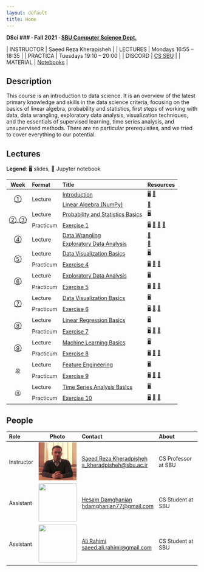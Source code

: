 ```yaml
---
layout: default
title: Home
---
```


**DSci \#\#\# · Fall 2021 · [SBU Computer Science Dept.](http://cs.sbu.ac.ir/)**

| INSTRUCTOR  | Saeed Reza Kherapisheh |
| LECTURES    | Mondays 16:55 – 18:35 |
| PRACTICA    | Tuesdays 19:10 – 20:00 |
| DISCORD     | [CS SBU](https://discord.gg/zXnE7kUn86) |
| MATERIAL    | [Notebooks](https://github.com/Sk7w4tch3r/CS-SBU-DataScience) |

## Description
This course is an introduction to data science. It is an overview of the latest primary knowledge and skills in the data science criteria, focusing on the basics of linear algebra, probability and statistics, first steps of working with data, data wrangling, exploratory data analysis, visualization techniques, and the essentials of supervised learning, time series analysis, and unsupervised methods. There are no particular prerequisites, and we tried to cover everything to our potential.


## Lectures

**Legend**: 🖥 slides, 📓 Jupyter notebook

<!-- =============================== HEADER ================================ -->
<table>
  <thead>
    <tr>
      <th>Week</th>
      <th align="left">Format</th>
      <th align="left">Title</th>
      <th align="left">Resources</th>
    </tr>
  </thead>
  <tbody>
<!-- =============================== WEEK 1 ================================ -->
    <tr>
      <td rowspan="2" align="center"><a href="en/week01/01">①</a></td>
      <td rowspan="2">Lecture</td>
      <td><a href="chapters/chapter1/01-1">Introduction</a></td>
      <td rowspan="1">
        <a href="slides/1_Introduction_1.pdf">🖥</a>
        <a href="Notebooks/week1_Introduction_to_Data_Science.ipynb">📓</a>
      </td>
    </tr>
    <tr>
      <td><a href="chapters/chapter1/01-2">Linear Algebra (NumPy)</a></td>
      <td rowspan="1">
        <a href="Notebooks/week1_2_Linear_Algebra_NumPy.ipynb">📓</a>
      </td>
    </tr>
<!-- =============================== WEEK 2, 3 ================================ -->
    <tr>
      <td rowspan="2" align="center"><a href="chapters/chapter2/02">②, ③</a></td>
      <td rowspan="1">Lecture</td>
      <td><a href="chapters/chapter2/02-1">Probability and Statistics Basics</a></td>
      <td>
        <a href="https://drive.google.com/open?id=1w2jV_BT2hWzfOKBR02x_rB4-dfVUI6SR">🖥️</a>
      </td>
    </tr>
    <tr>
      <td rowspan="1">Practicum</td>
      <td><a href="en/week02/02-3">Exercise 1</a></td>
      <td>
        <a href="https://github.com/Atcold/pytorch-Deep-Learning/blob/master/slides/01%20-%20Spiral%20classification.pdf">🖥</a>
        <a href="https://github.com/Atcold/pytorch-Deep-Learning/blob/master/04-spiral_classification.ipynb">📓</a>
        <a href="https://github.com/Atcold/pytorch-Deep-Learning/blob/master/05-regression.ipynb">📓</a>
        <a href="https://www.youtube.com/watch?v=WAn6lip5oWk">🎥</a>
      </td>
    </tr>
<!-- =============================== WEEK 4 ================================ -->
    <tr>
      <td rowspan="2" align="center"><a href="chapters/chapter4/04">④</a></td>
      <td rowspan="2">Lecture</td>
      <td><a href="chapters/chapter4/04-1">Data Wrangling</a></td>
      <td rowspan="1">
        <a href="Notebooks/week4_1_Data_Wrangling.ipynb">📓</a>
      </td>
    </tr>
    <tr>
      <td><a href="chapters/chapter4/04-2">Exploratory Data Analysis</a></td>
      <td rowspan="1">
        <a href="Notebooks/week4_2_Explorary_Data_Analysis.ipynb">📓</a>
      </td>
    </tr>
<!-- =============================== WEEK 5 ================================ -->
    <tr>
      <td rowspan="2" align="center"><a href="en/week05/05">⑤</a></td>
      <td rowspan="1">Lecture</td>
      <td><a href="en/week04/05-1">Data Visualization Basics</a></td>
      <td>
        <a href="https://drive.google.com/open?id=1w2jV_BT2hWzfOKBR02x_rB4-dfVUI6SR">🖥️</a>
      </td>
    </tr>
    <tr>
      <td rowspan="1">Practicum</td>
      <td><a href="en/week02/02-3">Exercise 4</a></td>
      <td>
        <a href="https://github.com/Atcold/pytorch-Deep-Learning/blob/master/slides/01%20-%20Spiral%20classification.pdf">🖥</a>
        <a href="https://github.com/Atcold/pytorch-Deep-Learning/blob/master/04-spiral_classification.ipynb">📓</a>
        <a href="https://github.com/Atcold/pytorch-Deep-Learning/blob/master/05-regression.ipynb">📓</a>
      </td>
    </tr>
<!-- =============================== WEEK 6 ================================ -->
    <tr>
      <td rowspan="2" align="center"><a href="en/week06/06">⑥</a></td>
      <td rowspan="1">Lecture</td>
      <td><a href="en/week02/02-1">Exploratory Data Analysis</a></td>
      <td>
        <a href="https://drive.google.com/open?id=1w2jV_BT2hWzfOKBR02x_rB4-dfVUI6SR">🖥️</a>
      </td>
    </tr>
    <tr>
      <td rowspan="1">Practicum</td>
      <td><a href="en/week02/02-3">Exercise 5</a></td>
      <td>
        <a href="https://github.com/Atcold/pytorch-Deep-Learning/blob/master/slides/01%20-%20Spiral%20classification.pdf">🖥</a>
        <a href="https://github.com/Atcold/pytorch-Deep-Learning/blob/master/04-spiral_classification.ipynb">📓</a>
        <a href="https://github.com/Atcold/pytorch-Deep-Learning/blob/master/05-regression.ipynb">📓</a>
      </td>
    </tr>
    </tr>
<!-- =============================== WEEK 7 ================================ -->
    <tr>
      <td rowspan="2" align="center"><a href="en/week07/07">⑦</a></td>
      <td rowspan="1">Lecture</td>
      <td><a href="en/week02/02-1">Data Visualization Basics</a></td>
      <td>
        <a href="https://drive.google.com/open?id=1w2jV_BT2hWzfOKBR02x_rB4-dfVUI6SR">🖥️</a>
      </td>
    </tr>
    <tr>
      <td rowspan="1">Practicum</td>
      <td><a href="en/week02/02-3">Exercise 6</a></td>
      <td>
        <a href="https://github.com/Atcold/pytorch-Deep-Learning/blob/master/slides/01%20-%20Spiral%20classification.pdf">🖥</a>
        <a href="https://github.com/Atcold/pytorch-Deep-Learning/blob/master/04-spiral_classification.ipynb">📓</a>
        <a href="https://github.com/Atcold/pytorch-Deep-Learning/blob/master/05-regression.ipynb">📓</a>
      </td>
    </tr>
<!-- =============================== WEEK 8 ================================ -->
    <tr>
      <td rowspan="2" align="center"><a href="en/week08/08">⑧</a></td>
      <td rowspan="1">Lecture</td>
      <td><a href="en/week02/02-1">Linear Regression Basics</a></td>
      <td>
        <a href="https://drive.google.com/open?id=1w2jV_BT2hWzfOKBR02x_rB4-dfVUI6SR">🖥️</a>
      </td>
    </tr>
    <tr>
      <td rowspan="1">Practicum</td>
      <td><a href="en/week02/02-3">Exercise 7</a></td>
      <td>
        <a href="https://github.com/Atcold/pytorch-Deep-Learning/blob/master/slides/01%20-%20Spiral%20classification.pdf">🖥</a>
        <a href="https://github.com/Atcold/pytorch-Deep-Learning/blob/master/04-spiral_classification.ipynb">📓</a>
        <a href="https://github.com/Atcold/pytorch-Deep-Learning/blob/master/05-regression.ipynb">📓</a>
      </td>
    </tr>
<!-- =============================== WEEK 9 ================================ -->
    <tr>
      <td rowspan="2" align="center"><a href="en/week09/09">⑨</a></td>
      <td rowspan="1">Lecture</td>
      <td><a href="en/week02/02-1">Machine Learning Basics</a></td>
      <td>
        <a href="https://drive.google.com/open?id=1w2jV_BT2hWzfOKBR02x_rB4-dfVUI6SR">🖥️</a>
      </td>
    </tr>
    <tr>
      <td rowspan="1">Practicum</td>
      <td><a href="en/week02/02-3">Exercise 8</a></td>
      <td>
        <a href="https://github.com/Atcold/pytorch-Deep-Learning/blob/master/slides/01%20-%20Spiral%20classification.pdf">🖥</a>
        <a href="https://github.com/Atcold/pytorch-Deep-Learning/blob/master/04-spiral_classification.ipynb">📓</a>
        <a href="https://github.com/Atcold/pytorch-Deep-Learning/blob/master/05-regression.ipynb">📓</a>
      </td>
    </tr>
<!-- =============================== WEEK 10 =============================== -->
    <tr>
      <td rowspan="2" align="center"><a href="en/week10/10">⑩</a></td>
      <td rowspan="1">Lecture</td>
      <td><a href="en/week02/02-1">Feature Engineering</a></td>
      <td>
        <a href="https://drive.google.com/open?id=1w2jV_BT2hWzfOKBR02x_rB4-dfVUI6SR">🖥️</a>
      </td>
    </tr>
    <tr>
      <td rowspan="1">Practicum</td>
      <td><a href="en/week02/02-3">Exercise 9</a></td>
      <td>
        <a href="https://github.com/Atcold/pytorch-Deep-Learning/blob/master/slides/01%20-%20Spiral%20classification.pdf">🖥</a>
        <a href="https://github.com/Atcold/pytorch-Deep-Learning/blob/master/04-spiral_classification.ipynb">📓</a>
        <a href="https://github.com/Atcold/pytorch-Deep-Learning/blob/master/05-regression.ipynb">📓</a>
      </td>
    </tr>
<!-- =============================== WEEK 11 =============================== -->
    <tr>
      <td rowspan="2" align="center"><a href="en/week11/11">⑪</a></td>
      <td rowspan="1">Lecture</td>
      <td><a href="en/week02/02-1">Time Series Analysis Basics</a></td>
      <td>
        <a href="https://drive.google.com/open?id=1w2jV_BT2hWzfOKBR02x_rB4-dfVUI6SR">🖥️</a>
      </td>
    </tr>
    <tr>
      <td rowspan="1">Practicum</td>
      <td><a href="en/week02/02-3">Exercise 10</a></td>
      <td>
        <a href="https://github.com/Atcold/pytorch-Deep-Learning/blob/master/slides/01%20-%20Spiral%20classification.pdf">🖥</a>
        <a href="https://github.com/Atcold/pytorch-Deep-Learning/blob/master/04-spiral_classification.ipynb">📓</a>
        <a href="https://github.com/Atcold/pytorch-Deep-Learning/blob/master/05-regression.ipynb">📓</a>
      </td>
    </tr>

  </tbody>
</table>


## People

| Role | Photo | Contact | About |
|:-----|:-----:|:--------|:------|
|Instructor|<img src="static/instructor.jpeg" width="100" height="100">|<a href="#">Saeed Reza Kheradpisheh</a><br>s_kheradpisheh@sbu.ac.ir|CS Professor at SBU
|Assistant|<img src="https://avatars.githubusercontent.com/u/32716448?v=4" width="100" height="100">|<a href="https://twitter.com/c3nt4ur1">Hesam Damghanian</a><br>hdamghanian77@gmail.com|CS Student at SBU|
|Assistant|<img src="https://avatars.githubusercontent.com/saeedark" width="100" height="100">|<a href='https://github.com/saeedark/'>Ali Rahimi</a><br>saeed.ali.rahimi@gmail.com|CS Student at SBU|


